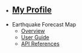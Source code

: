 - [<h2>My Profile</h2>](/README.md)
- Earthquake Forecast Map
  - [Overview](projects/usgs-overview.md)
  - [User Guide](projects/usgs-ug.md)
  - [API References](projects/usgs-api.md)